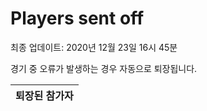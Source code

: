 # Players sent off
최종 업데이트: 2020년 12월 23일 16시 45분


경기 중 오류가 발생하는 경우 자동으로 퇴장됩니다.


| 퇴장된 참가자 |
|:---:|